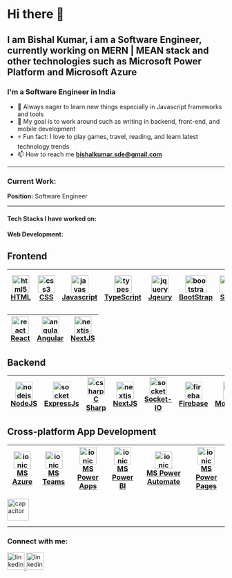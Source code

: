 # Hi there 👋

## I am Bishal Kumar, i am a Software Engineer, currently working on MERN | MEAN stack and other technologies such as Microsoft Power Platform and Microsoft Azure
<h3 align="left">I'm a Software Engineer in India</h3>

- 🌱 Always eager to learn new things especially in Javascript frameworks and tools
- 🥅 My goal is to work around such as writing in backend, front-end, and mobile development
- ⚡ Fun fact: I love to play games, travel, reading, and learn latest technology trends
- 📫 How to reach me **bishalkumar.sde@gmail.com**

 <hr/>
<h3 align="left">Current Work:</h3>
<span><b>Position:</b> Software Engineer</span>
<hr/>
<h4>Tech Stacks I have worked on:</h4>

<!--<p>-->
<!-- <a href="https://angular.io" target="_blank" rel="noreferrer"> <img src="https://angular.io/assets/images/logos/angular/angular.svg" alt="angular" /> </a>-->
<!-- <a href="https://reactjs.org/" target="_blank" rel="noreferrer"> <img src="https://cdn.jsdelivr.net/gh/devicons/devicon/icons/react/react-original.svg" alt="react" /> </a>-->
<!-- <a href="https://vuejs.org/" target="_blank" rel="noreferrer"> <img src="https://cdn.jsdelivr.net/gh/devicons/devicon/icons/vuejs/vuejs-original.svg" alt="vuejs" /> </a>-->
<!--</p>-->

<h4 align="left">Web Development:</h4>
<p align="left"> <span> 


## Frontend
<a href="https://developer.mozilla.org/en-US/docs/Web/HTML"><img src="https://cdn.jsdelivr.net/gh/devicons/devicon/icons/html5/html5-original.svg" alt="html5" width="40" height="40" />  <br>   HTML | <a href="https://developer.mozilla.org/en-US/docs/Web/CSS"><img src="https://cdn.jsdelivr.net/gh/devicons/devicon/icons/css3/css3-original.svg" alt="css3" width="40" height="40"/>    <br>   CSS |  <a href="https://developer.mozilla.org/en-US/docs/Web/JavaScript"><img src="https://cdn.svgporn.com/logos/javascript.svg" alt="javascript" width="40" height="40"/>    <br> Javascript | <a href="https://www.typescriptlang.org/docs/"><img src="https://cdn.svgporn.com/logos/typescript-icon.svg" alt="typescript" width="40" height="40"/>    <br>   TypeScript | <a href="https://api.jquery.com/"><img src="https://cdn.jsdelivr.net/gh/devicons/devicon/icons/jquery/jquery-original.svg" alt="jquery" width="40" height="40"/>     <br>      Jqeury | <a href="https://getbootstrap.com/docs/4.1/getting-started/introduction/"><img src="https://cdn.svgporn.com/logos/bootstrap.svg" alt="bootstrap" width="50" height="40"/><br>BootStrap              | <a href="https://sass-lang.com/documentation/"><img src="https://cdn.svgporn.com/logos/sass.svg" alt="sass" width="40" height="40"/>   <br>   Sass                       | <a href="https://tailwindcss.com/docs/installation"><img src="https://cdn.svgporn.com/logos/tailwindcss-icon.svg" alt="tailwind" width="40" height="40"/>  <br>  Tailwind-CSS | 
| - | - | -| - | - | - | - | - 
 

<a href="https://react.dev/learn"><img src="https://cdn.svgporn.com/logos/react.svg" alt="react" width="40" height="40"/>    <br>   React |                  <a href="https://angular.dev/overview"><img src="https://cdn.svgporn.com/logos/angular-icon.svg" alt="angular" width="40" height="40"/>    <br>   Angular |  <a href="https://nextjs.org/docs"><img src="https://cdn.svgporn.com/logos/nextjs-icon.svg" alt="nextjs" width="40" height="40"/>  <br>   NextJS | 
| - | - | - 

## Backend

<a href="https://nodejs.org/docs/latest/api/"><img src="https://cdn.svgporn.com/logos/nodejs-icon.svg" alt="nodejs" width="40" height="40"/>    <br>  NodeJS | <a href="https://expressjs.com/en/starter/installing.html"><img src="https://w7.pngwing.com/pngs/925/447/png-transparent-express-js-node-js-javascript-mongodb-node-js-text-trademark-logo.png" alt="socketio" width="40" height="40"/> <br> ExpressJs | <a href="https://learn.microsoft.com/en-us/dotnet/csharp/tour-of-csharp/"><img src="https://cdn.svgporn.com/logos/c-sharp.svg" alt="csharp" width="40" height="40"/> <br> C Sharp | <a href="https://nextjs.org/docs"><img src="https://cdn.svgporn.com/logos/nextjs-icon.svg" alt="nextjs" width="40" height="40"/>  <br> NextJS | <a href="https://socket.io/docs/v4/"><img src="https://static-00.iconduck.com/assets.00/socket-io-icon-2048x2046-tx88w4en.png" alt="socketio" width="40" height="40"/>  <br>   Socket-IO | <a href="https://firebase.google.com/docs"><img src="https://cdn.svgporn.com/logos/firebase.svg" alt="firebase" width="40" height="40"/> <br> Firebase | <a href="https://www.mongodb.com/docs/"><img src="https://cdn.svgporn.com/logos/mongodb-icon.svg" alt="mongodb" width="40" height="40"/> <br> MongoDB |
| - | - | - | - | - | - | -

## Cross-platform App Development   
    
<a href="https://learn.microsoft.com/en-us/azure/"><img src="https://cdn.svgporn.com/logos/microsoft-azure.svg" alt="ionic" width="40" height="40"/>    <br>  MS Azure |  <a href="https://learn.microsoft.com/en-us/microsoftteams/platform/mstdd-landing"><img src="https://cdn.svgporn.com/logos/microsoft-teams.svg" alt="ionic" width="40" height="40"/> <br> MS Teams |    <a href="https://learn.microsoft.com/en-us/power-apps/"><img src="https://www.vanroey.be/wp-content/uploads/Microsoft-Power-Apps-Icon.png" alt="ionic" width="40" height="40"/> <br> MS Power Apps | <a href="https://learn.microsoft.com/en-us/power-bi/"><img src="https://cdn.svgporn.com/logos/microsoft-power-bi.svg" alt="ionic" width="40" height="40"/> <br>   MS Power BI | <a href="https://learn.microsoft.com/en-us/power-automate/"><img src="https://upload.wikimedia.org/wikipedia/commons/thumb/4/4d/Microsoft_Power_Automate.svg/240px-Microsoft_Power_Automate.svg.png" alt="ionic" width="40" height="40"/> <br> MS Power Automate |   <a href="https://learn.microsoft.com/en-us/power-pages/"><img src="https://a.fsdn.com/allura/s/microsoft-power-pages/icon?5d13b5a446bad6775e00e350654bd77aae7599a923d187b1070e1614bff08866?&w=148" alt="ionic" width="40" height="40"/> <br>  MS Power Pages | 
| - | - | - | - | - | - |
     

<p align="left"> 
<img src="https://cdn.worldvectorlogo.com/logos/react-native-1.svg" alt="capacitor" width="50" height="50"/>
  </p>
<hr/>
<h3>Connect with me:</h3>

<a href="https://bishalkumar-sde.netlify.app" target="_blank" rel="noreferrer"> <img src="https://cdn-icons-png.flaticon.com/512/3178/3178285.png" alt="linkedin" width="40" height="40"/> </a>
<a href="https://linkedin.com/in/bishal-kumar-832398158" target="_blank" rel="noreferrer"> <img src="https://cdn.jsdelivr.net/gh/devicons/devicon/icons/linkedin/linkedin-original.svg" alt="linkedin" width="40" height="40"/> </a>
